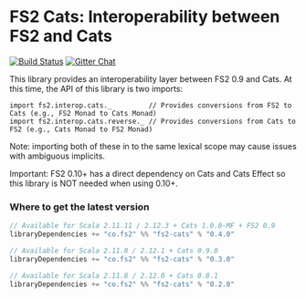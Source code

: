 FS2 Cats: Interoperability between FS2 and Cats
===============================================

[![Build Status](https://travis-ci.org/functional-streams-for-scala/fs2-cats.svg?branch=master)](http://travis-ci.org/functional-streams-for-scala/fs2-cats)
[![Gitter Chat](https://badges.gitter.im/functional-streams-for-scala/fs2.svg)](https://gitter.im/functional-streams-for-scala/fs2)

This library provides an interoperability layer between FS2 0.9 and Cats. At this time, the API of this library is two imports:

    import fs2.interop.cats._         // Provides conversions from FS2 to Cats (e.g., FS2 Monad to Cats Monad)
    import fs2.interop.cats.reverse._ // Provides conversions from Cats to FS2 (e.g., Cats Monad to FS2 Monad)

Note: importing both of these in to the same lexical scope may cause issues with ambiguous implicits.

Important: FS2 0.10+ has a direct dependency on Cats and Cats Effect so this library is NOT needed when using 0.10+.

### <a id="getit"></a> Where to get the latest version ###

```scala
// Available for Scala 2.11.11 / 2.12.3 + Cats 1.0.0-MF + FS2 0.9
libraryDependencies += "co.fs2" %% "fs2-cats" % "0.4.0"

// Available for Scala 2.11.8 / 2.12.1 + Cats 0.9.0
libraryDependencies += "co.fs2" %% "fs2-cats" % "0.3.0"

// Available for Scala 2.11.8 / 2.12.0 + Cats 0.8.1
libraryDependencies += "co.fs2" %% "fs2-cats" % "0.2.0"
```

